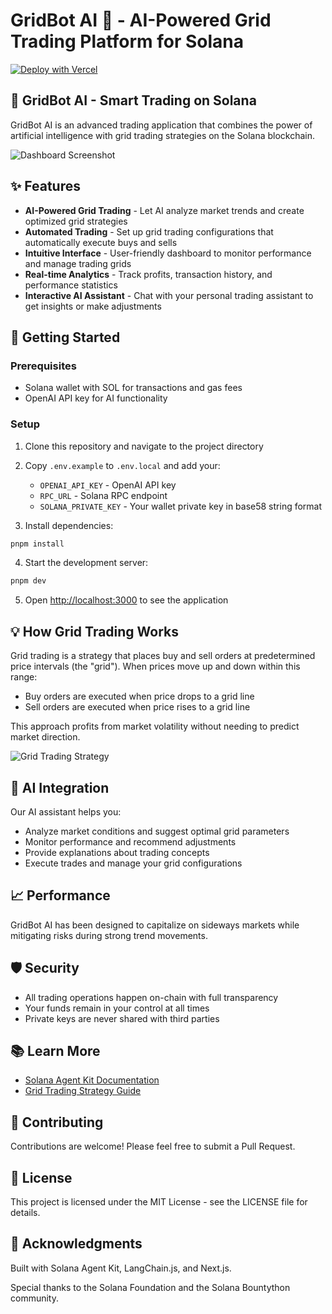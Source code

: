 # GridBot AI 🤖 - AI-Powered Grid Trading Platform for Solana

[![Deploy with Vercel](https://vercel.com/button)](https://vercel.com/new/clone?repository-url=https%3A%2F%2Fgithub.com%2Fsolana-bountython%2Fgridbot-ai&env=OPENAI_API_KEY,RPC_URL,SOLANA_PRIVATE_KEY&project-name=gridbot-ai&repository-name=gridbot-ai)

## 🤖 GridBot AI - Smart Trading on Solana

GridBot AI is an advanced trading application that combines the power of artificial intelligence with grid trading strategies on the Solana blockchain.

![Dashboard Screenshot](/public/images/dashboard-screenshot.png)

## ✨ Features

- **AI-Powered Grid Trading** - Let AI analyze market trends and create optimized grid strategies
- **Automated Trading** - Set up grid trading configurations that automatically execute buys and sells
- **Intuitive Interface** - User-friendly dashboard to monitor performance and manage trading grids
- **Real-time Analytics** - Track profits, transaction history, and performance statistics
- **Interactive AI Assistant** - Chat with your personal trading assistant to get insights or make adjustments

## 🚀 Getting Started

### Prerequisites

- Solana wallet with SOL for transactions and gas fees
- OpenAI API key for AI functionality

### Setup

1. Clone this repository and navigate to the project directory
2. Copy `.env.example` to `.env.local` and add your:
    - `OPENAI_API_KEY` - OpenAI API key
    - `RPC_URL` - Solana RPC endpoint
    - `SOLANA_PRIVATE_KEY` - Your wallet private key in base58 string format

3. Install dependencies:

```bash
pnpm install
```

4. Start the development server:

```bash
pnpm dev
```

5. Open [http://localhost:3000](http://localhost:3000) to see the application

## 💡 How Grid Trading Works

Grid trading is a strategy that places buy and sell orders at predetermined price intervals (the "grid"). When prices move up and down within this range:

- Buy orders are executed when price drops to a grid line
- Sell orders are executed when price rises to a grid line

This approach profits from market volatility without needing to predict market direction.

![Grid Trading Strategy](/public/images/grid-strategy.png)

## 🧠 AI Integration

Our AI assistant helps you:

- Analyze market conditions and suggest optimal grid parameters
- Monitor performance and recommend adjustments
- Provide explanations about trading concepts
- Execute trades and manage your grid configurations

## 📈 Performance

GridBot AI has been designed to capitalize on sideways markets while mitigating risks during strong trend movements.

## 🛡️ Security

- All trading operations happen on-chain with full transparency
- Your funds remain in your control at all times
- Private keys are never shared with third parties

## 📚 Learn More

- [Solana Agent Kit Documentation](https://github.com/solana-foundation/agent-kit)
- [Grid Trading Strategy Guide](https://learn.bybit.com/trading/grid-trading-explained/)

## 🤝 Contributing

Contributions are welcome! Please feel free to submit a Pull Request.

## 📄 License

This project is licensed under the MIT License - see the LICENSE file for details.

## 🙏 Acknowledgments

Built with Solana Agent Kit, LangChain.js, and Next.js.

Special thanks to the Solana Foundation and the Solana Bountython community.